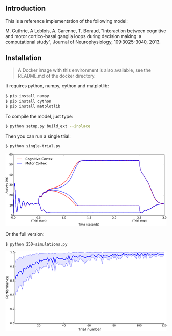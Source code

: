 ## Introduction

This is a reference implementation of the following model:

  M. Guthrie, A Leblois, A. Garenne, T. Boraud, "Interaction between cognitive
  and motor cortico-basal ganglia loops during decision making: a computational
  study", Journal of Neurophysiology, 109:3025-3040, 2013.


## Installation

> A Docker image with this environment is also available,
see the README.md of the docker directory.

It requires python, numpy, cython and matplotlib:

```bash
$ pip install numpy
$ pip install cython
$ pip install matplotlib
```

To compile the model, just type:

```bash
$ python setup.py build_ext --inplace
```

Then you can run a single trial:

```bash
$ python single-trial.py
```

![](./figure-1.png)


Or the full version:

```bash
$ python 250-simulations.py
```

![](./figure-2.png)
